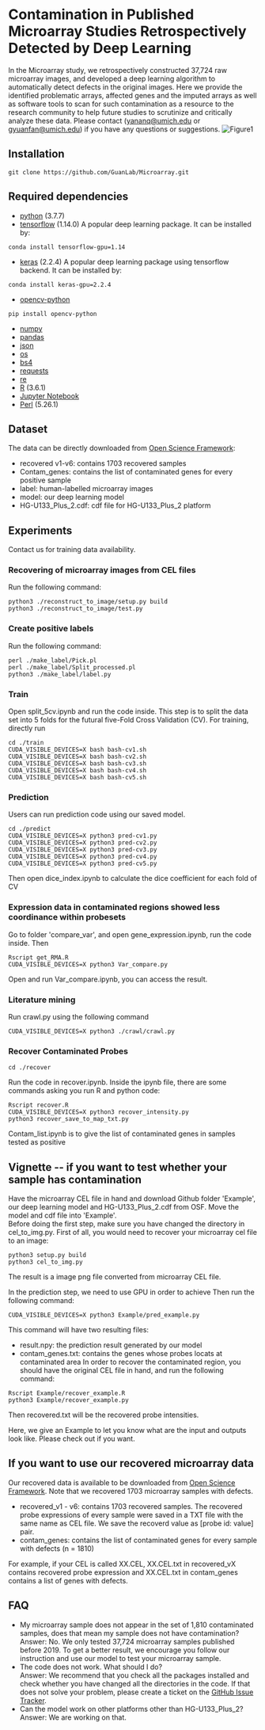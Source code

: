 # Contamination in Published Microarray Studies Retrospectively Detected by Deep Learning
In the Microarray study, we retrospectively constructed 37,724 raw microarray images, and developed a deep learning algorithm to automatically detect defects in the original images. Here we provide the identified problematic arrays, affected genes and the imputed arrays as well as software tools to scan for such contamination as a resource to the research community to help future studies to scrutinize and critically analyze these data. 
Please contact (yananq@umich.edu or gyuanfan@umich.edu) if you have any questions or suggestions.
![Figure1](Figure/Fig2.png?raw=true "Title")


## Installation
```
git clone https://github.com/GuanLab/Microarray.git
```

## Required dependencies
* [python](https://www.python.org) (3.7.7)
* [tensorflow](https://www.tensorflow.org/) (1.14.0) A popular deep learning package. It can be installed by:
```
conda install tensorflow-gpu=1.14
```
* [keras](https://keras.io/) (2.2.4) A popular deep learning package using tensorflow backend. It can be installed by:
```
conda install keras-gpu=2.2.4
```
* [opencv-python](https://pypi.org/project/opencv-python/)
```
pip install opencv-python 
```
* [numpy](http://www.numpy.org/)
* [pandas](https://pypi.org/project/pandas/)
* [json](https://docs.python.org/3/library/json.html)
* [os](https://docs.python.org/3/library/os.html)
* [bs4](https://pypi.org/project/bs4/)
* [requests](https://pypi.org/project/requests/2.7.0/)
* [re](https://docs.python.org/3/library/re.html)
* [R](https://www.r-project.org/about.html) (3.6.1)
* [Jupyter Notebook](https://jupyter.org/)
* [Perl](https://www.perl.org/) (5.26.1)


## Dataset
The data can be directly downloaded from [Open Science Framework](https://osf.io/g4qxu/?view_only=3aaf0f0469744e54befbc4f86143ab47):
* recovered v1-v6: contains 1703 recovered samples 
* Contam_genes: contains the list of contaminated genes for every positive sample
* label: human-labelled microarray images
* model: our deep learning model
* HG-U133_Plus_2.cdf: cdf file for HG-U133_Plus_2 platform

## Experiments 
Contact us for training data availability.

### Recovering of microarray images from CEL files
Run the following command:
```
python3 ./reconstruct_to_image/setup.py build
python3 ./reconstruct_to_image/test.py
```

### Create positive labels 
Run the following command:
```
perl ./make_label/Pick.pl
perl ./make_label/Split_processed.pl
python3 ./make_label/label.py
```

### Train 
Open split_5cv.ipynb and run the code inside. This step is to split the data set into 5 folds for the futural five-Fold Cross Validation (CV).
For training, directly run 
```
cd ./train
CUDA_VISIBLE_DEVICES=X bash bash-cv1.sh
CUDA_VISIBLE_DEVICES=X bash bash-cv2.sh
CUDA_VISIBLE_DEVICES=X bash bash-cv3.sh
CUDA_VISIBLE_DEVICES=X bash bash-cv4.sh
CUDA_VISIBLE_DEVICES=X bash bash-cv5.sh
```

### Prediction
Users can run prediction code using our saved model. 
```
cd ./predict
CUDA_VISIBLE_DEVICES=X python3 pred-cv1.py
CUDA_VISIBLE_DEVICES=X python3 pred-cv2.py
CUDA_VISIBLE_DEVICES=X python3 pred-cv3.py
CUDA_VISIBLE_DEVICES=X python3 pred-cv4.py
CUDA_VISIBLE_DEVICES=X python3 pred-cv5.py
```
Then open dice_index.ipynb to calculate the dice coefficient for each fold of CV

### Expression data in contaminated regions showed less coordinance within probesets
Go to folder 'compare_var', and open gene_expression.ipynb, run the code inside. Then
```
Rscript get_RMA.R
CUDA_VISIBLE_DEVICES=X python3 Var_compare.py
```
Open and run Var_compare.ipynb, you can access the result.

### Literature mining
Run crawl.py using the following command 
```
CUDA_VISIBLE_DEVICES=X python3 ./crawl/crawl.py
```

### Recover Contaminated Probes
```
cd ./recover
```
Run the code in recover.ipynb. Inside the ipynb file, there are some commands asking you run R and python code:
```
Rscript recover.R
CUDA_VISIBLE_DEVICES=X python3 recover_intensity.py 
python3 recover_save_to_map_txt.py
```
Contam_list.ipynb is to give the list of contaminated genes in samples tested as positive



## Vignette -- if you want to test whether your sample has contamination
Have the microarray CEL file in hand and download Github folder 'Example', our deep learning model and HG-U133_Plus_2.cdf from OSF. Move the model and cdf file into 'Example'.<br />
Before doing the first step, make sure you have changed the directory in cel_to_img.py. 
First of all, you would need to recover your microarray cel file to an image:
```
python3 setup.py build 
python3 cel_to_img.py
```
The result is a image png file converted from microarray CEL file. 

In the prediction step, we need to use GPU in order to achieve Then run the following command:
```
CUDA_VISIBLE_DEVICES=X python3 Example/pred_example.py
```
This command will have two resulting files:
* result.npy: the prediction result generated by our model
* contam_genes.txt: contains the genes whose probes locats at contaminated area
In order to recover the contaminated region, you should have the original CEL file in hand, and run the following command:
```
Rscript Example/recover_example.R
python3 Example/recover_example.py
```
Then recovered.txt will be the recovered probe intensities.<br />

Here, we give an Example to let you know what are the input and outputs look like. Please check out if you want.

## If you want to use our recovered microarray data
Our recovered data is available to be downloaded from [Open Science Framework](https://osf.io/g4qxu/?view_only=3aaf0f0469744e54befbc4f86143ab47). Note that we recovered 1703 microarray samples with defects. 
* recovered_v1 - v6: contains 1703 recovered samples. The recovered probe expressions of every sample were saved in a TXT file with the same name as CEL file. We save the recoverd value as [probe id: value] pair. 
* contam_genes: contains the list of contaminated genes for every sample with defects (n = 1810)

For example, if your CEL is called XX.CEL, XX.CEL.txt in recovered_vX contains recovered probe expression and XX.CEL.txt in contam_genes contains a list of genes with defects.

## FAQ
* My microarray sample does not appear in the set of 1,810 contaminated samples, does that mean my sample does not have contamination?<br />
Answer: No. We only tested 37,724 microarray samples published before 2019. To get a better result, we encourage you follow our instruction and use our model to test your microarray sample.
* The code does not work. What should I do?<br />
Answer: We recommend that you check all the packages installed and check whether you have changed all the directories in the code. If that does not solve your problem, please create a ticket on the [GitHub Issue Tracker](https://github.com/GuanLab/Microarray/issues).
* Can the model work on other platforms other than HG-U133_Plus_2?<br />
Answer: We are working on that. 

